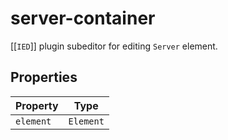 # server-container

[[`IED`]] plugin subeditor for editing `Server` element.

## Properties

| Property  | Type      |
|-----------|-----------|
| `element` | `Element` |
